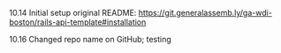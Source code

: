 10.14
Initial setup
original README: https://git.generalassemb.ly/ga-wdi-boston/rails-api-template#installation

10.16
Changed repo name on GitHub; testing
